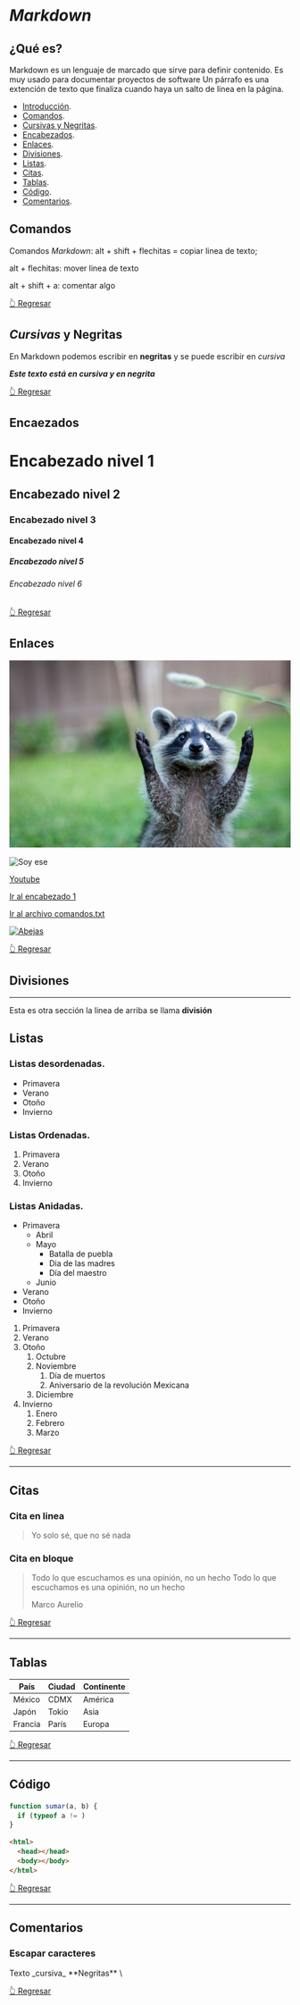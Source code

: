 # _Markdown_
## ¿Qué es?

Markdown es un lenguaje de marcado que sirve para definir contenido. Es muy usado para documentar proyectos de software
Un párrafo es una extención de texto que finaliza cuando haya un salto de linea en la página.

- [Introducción](#¿qué-es).
- [Comandos](#comandos).
- [Cursivas y Negritas](#cursivas-y-negritas).
- [Encabezados](#encaezados).
- [Enlaces](#enlaces).
- [Divisiones](#divisiones).
- [Listas](#listas).
- [Citas](#citas).
- [Tablas](#tablas).
- [Código](#código).
- [Comentarios](#comentarios).



## Comandos
Comandos _Markdown_: alt + shift + flechitas = copiar linea de texto;

alt + flechitas: mover linea de texto

alt + shift + a: comentar algo

[👆 Regresar](#markdown)

## _Cursivas_ y **Negritas**
En Markdown podemos escribir en **negritas** y se puede escribir en _cursiva_


_**Este texto está en cursiva y en negrita**_

[👆 Regresar](#markdown)

## Encaezados

# Encabezado nivel 1
## Encabezado nivel 2
### Encabezado nivel 3
#### Encabezado nivel 4
##### Encabezado nivel 5
###### Encabezado nivel 6

[👆 Regresar](#markdown)

## Enlaces

![Mapachito](./img/mapachito.jpg)

![Soy ese](https://media.admagazine.com/photos/650a96a14e52ff077a4d305d/master/pass/flor-de-maga.jpg)

[Youtube](https://www.youtube.com/)

[Ir al encabezado 1](#encabezado-nivel-1)

[Ir al archivo comandos.txt](./comando.txt)

[![Abejas]()]()

[👆 Regresar](#markdown)

## Divisiones
---
Esta es otra sección la linea de arriba se llama **división**


## Listas
### Listas desordenadas.

- Primavera
- Verano
- Otoño
- Invierno

### Listas Ordenadas.

1. Primavera
1. Verano
1. Otoño
1. Invierno

### Listas Anidadas.
- Primavera
  - Abril
  - Mayo
    - Batalla de puebla
    - Dia de las madres
    - Día del maestro
  - Junio
- Verano
- Otoño
- Invierno

1. Primavera
1. Verano
1. Otoño
    1. Octubre
    1. Noviembre
        1. Día de muertos
        1. Aniversario de la revolución Mexicana
    1. Diciembre
1. Invierno
    1. Enero
    1. Febrero
    1. Marzo

[👆 Regresar](#markdown)

---

## Citas

### Cita en linea

> Yo solo sé, que no sé nada

### Cita en bloque
> Todo lo que escuchamos es una opinión, no un hecho
> Todo lo que escuchamos es una opinión, no un hecho
>
>Marco Aurelio

[👆 Regresar](#markdown)

---
## Tablas

| País | Ciudad | Continente |
| - | - | - |
| México | CDMX | América |
|Japón | Tokio | Asia |
| Francia | París | Europa |

[👆 Regresar](#markdown)

---
## Código

```js
function sumar(a, b) {
  if (typeof a != )
}
```
```html
<html>
  <head></head>
  <body></body>
</html>
```



[👆 Regresar](#markdown)

---
## Comentarios
<!-- Esto es un comentario -->
<!-- duiandadawdnadnsajdnawndandaidawd -->

### Escapar caracteres

Texto \_cursiva\_
\*\*Negritas\*\*
\\

[👆 Regresar](#markdown)